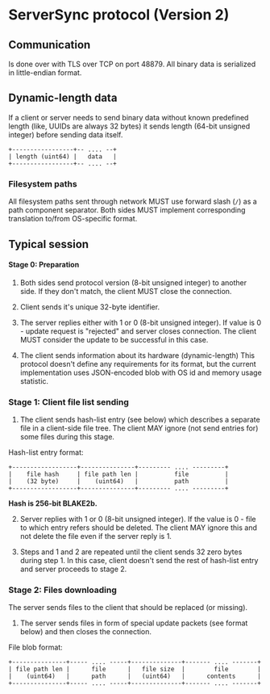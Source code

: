 # ServerSync protocol (Version 2)

## Communication

Is done over with TLS over TCP on port 48879.
All binary data is serialized in little-endian format.

## Dynamic-length data

If a client or server needs to send binary data without known predefined length
(like, UUIDs are always 32 bytes) it sends length (64-bit unsigned integer)
before sending data itself.

```
+-----------------+-- .... --+
| length (uint64) |   data   |
+-----------------+-- .... --+
```

### Filesystem paths

All filesystem paths sent through network MUST use forward slash (`/`) as a
path component separator. Both sides MUST implement corresponding translation 
to/from OS-specific format.

## Typical session

#### Stage 0: Preparation

1. Both sides send protocol version (8-bit unsigned integer) to another side.
   If they don't match, the client MUST close the connection.

2. Client sends it's unique 32-byte identifier.

3. The server replies either with 1 or 0 (8-bit unsigned integer).
   If value is 0 - update request is "rejected" and 
   server closes connection. The client MUST consider the update
   to be successful in this case.

3. The client sends information about its hardware (dynamic-length)
   This protocol doesn't define any requirements for its format, but
   the current implementation uses JSON-encoded blob with OS id and 
   memory usage statistic.

### Stage 1: Client file list sending

1. The client sends hash-list entry (see below) which describes a separate
   file in a client-side file tree. The client MAY ignore (not send entries for)
   some files during this stage.

Hash-list entry format:
```
+------------------+---------------+--------- .... ---------+
|    file hash     | file path len |          file          |
|    (32 byte)     |    (uint64)   |          path          |
+------------------+---------------+--------- .... ---------+
```
**Hash is 256-bit BLAKE2b.**

2. Server replies with 1 or 0 (8-bit unsigned integer).
   If the value is 0 - file to which entry refers should be deleted.
   The client MAY ignore this and not delete the file even if the server reply is 1.

3. Steps and 1 and 2 are repeated until the client sends 32 zero bytes during step 1.
   In this case, client doesn't send the rest of hash-list entry and server
   proceeds to stage 2.

### Stage 2: Files downloading

The server sends files to the client that should be replaced (or missing).

1. The server sends files in form of special update packets (see format below) and
   then closes the connection.

File blob format:
```
+---------------+----- .... -----+--------------+------- .... -------+
| file path len |      file      |   file size  |        file        |
|    (uint64)   |      path      |   (uint64)   |      contents      |
+---------------+----- .... -----+--------------+------- .... -------+
```
